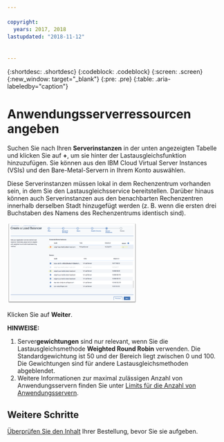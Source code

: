 ```yaml
---

copyright:
  years: 2017, 2018
lastupdated: "2018-11-12"


---
```


{:shortdesc: .shortdesc}
{:codeblock: .codeblock}
{:screen: .screen}
{:new_window: target="_blank"}
{:pre: .pre}
{:table: .aria-labeledby="caption"}

# Anwendungsserverressourcen angeben
Suchen Sie nach Ihren **Serverinstanzen** in der unten angezeigten Tabelle und klicken Sie auf **+**, um sie hinter der Lastausgleichsfunktion hinzuzufügen. Sie können aus den IBM Cloud Virtual Server Instances (VSIs) und den Bare-Metal-Servern in Ihrem Konto auswählen. 

Diese Serverinstanzen müssen lokal in dem Rechenzentrum vorhanden sein, in dem Sie den Lastausgleichsservice bereitstellen. Darüber hinaus können auch Serverinstanzen aus den benachbarten Rechenzentren innerhalb derselben Stadt hinzugefügt werden (z. B. wenn die ersten drei Buchstaben des Namens des Rechenzentrums identisch sind). 

<img src="images/locate-server-instance.png" alt="Zeichnung" style="width: 300px;"/>

Klicken Sie auf **Weiter**. 

**HINWEISE:** 

1. Server**gewichtungen** sind nur relevant, wenn Sie die Lastausgleichsmethode **Weighted Round Robin** verwenden. Die Standardgewichtung ist 50 und der Bereich liegt zwischen 0 und 100. Die Gewichtungen sind für andere Lastausgleichsmethoden abgeblendet. 
2. Weitere Informationen zur maximal zulässigen Anzahl von Anwendungsservern finden Sie unter [Limits für die Anzahl von Anwendungsservern](faqs.html#what-s-the-maximum-number-of-compute-instances-i-can-associate-with-my-load-balancer-). 

## Weitere Schritte
[Überprüfen Sie den Inhalt](order-lb.html) Ihrer Bestellung, bevor Sie sie aufgeben. 
